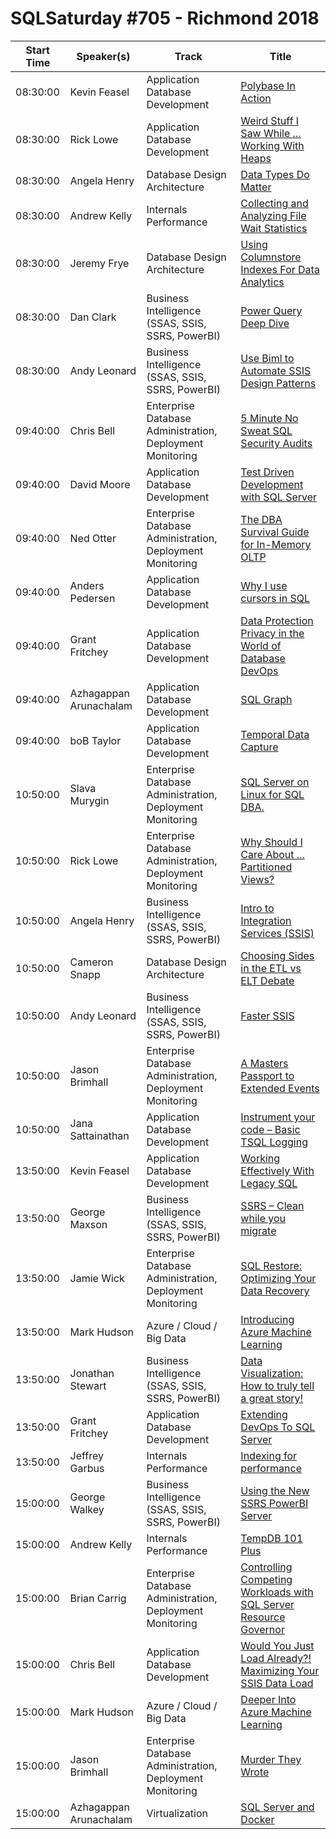 # SQLSaturday #705 - Richmond 2018
Start Time|Speaker(s)|Track|Title
---|---|---|---
08:30:00|Kevin Feasel|Application  Database Development|[Polybase In Action](70250.md)
08:30:00|Rick Lowe|Application  Database Development|[Weird Stuff I Saw While ... Working With Heaps](70785.md)
08:30:00|Angela Henry|Database Design  Architecture|[Data Types Do Matter](70897.md)
08:30:00|Andrew Kelly|Internals  Performance|[Collecting and Analyzing File  Wait Statistics](71835.md)
08:30:00|Jeremy Frye|Database Design  Architecture|[Using Columnstore Indexes For Data Analytics](71901.md)
08:30:00|Dan Clark|Business Intelligence (SSAS, SSIS, SSRS, PowerBI)|[Power Query Deep Dive](72120.md)
08:30:00|Andy Leonard|Business Intelligence (SSAS, SSIS, SSRS, PowerBI)|[Use Biml to Automate SSIS Design Patterns](77118.md)
09:40:00|Chris Bell|Enterprise Database Administration, Deployment  Monitoring|[5 Minute No Sweat SQL Security Audits](72277.md)
09:40:00|David Moore|Application  Database Development|[Test Driven Development with SQL Server](73072.md)
09:40:00|Ned Otter|Enterprise Database Administration, Deployment  Monitoring|[The DBA Survival Guide for In-Memory OLTP](73229.md)
09:40:00|Anders Pedersen|Application  Database Development|[Why I use cursors in SQL](73540.md)
09:40:00|Grant Fritchey|Application  Database Development|[Data Protection  Privacy in the World of Database DevOps](73549.md)
09:40:00|Azhagappan Arunachalam|Application  Database Development|[SQL Graph](73600.md)
09:40:00|boB Taylor|Application  Database Development|[Temporal Data Capture](77407.md)
10:50:00|Slava Murygin|Enterprise Database Administration, Deployment  Monitoring|[SQL Server on Linux for SQL DBA.](69923.md)
10:50:00|Rick Lowe|Enterprise Database Administration, Deployment  Monitoring|[Why Should I Care About ... Partitioned Views?](70786.md)
10:50:00|Angela Henry|Business Intelligence (SSAS, SSIS, SSRS, PowerBI)|[Intro to Integration Services (SSIS)](70898.md)
10:50:00|Cameron Snapp|Database Design  Architecture|[Choosing Sides in the ETL vs ELT Debate](72777.md)
10:50:00|Andy Leonard|Business Intelligence (SSAS, SSIS, SSRS, PowerBI)|[Faster SSIS](73565.md)
10:50:00|Jason Brimhall|Enterprise Database Administration, Deployment  Monitoring|[A Masters Passport to Extended Events](73567.md)
10:50:00|Jana Sattainathan|Application  Database Development|[Instrument your code – Basic TSQL Logging](73633.md)
13:50:00|Kevin Feasel|Application  Database Development|[Working Effectively With Legacy SQL](70251.md)
13:50:00|George Maxson|Business Intelligence (SSAS, SSIS, SSRS, PowerBI)|[SSRS – Clean while you migrate](71308.md)
13:50:00|Jamie Wick|Enterprise Database Administration, Deployment  Monitoring|[SQL Restore: Optimizing Your Data Recovery](71915.md)
13:50:00|Mark Hudson|Azure / Cloud / Big Data|[Introducing Azure Machine Learning](72761.md)
13:50:00|Jonathan Stewart|Business Intelligence (SSAS, SSIS, SSRS, PowerBI)|[Data Visualization: How to truly tell a great story!](73147.md)
13:50:00|Grant Fritchey|Application  Database Development|[Extending DevOps To SQL Server](73546.md)
13:50:00|Jeffrey Garbus|Internals  Performance|[Indexing for performance](74054.md)
15:00:00|George Walkey|Business Intelligence (SSAS, SSIS, SSRS, PowerBI)|[Using the New SSRS PowerBI Server](70438.md)
15:00:00|Andrew Kelly|Internals  Performance|[TempDB 101 Plus](71833.md)
15:00:00|Brian Carrig|Enterprise Database Administration, Deployment  Monitoring|[Controlling Competing Workloads with SQL Server Resource Governor](72197.md)
15:00:00|Chris Bell|Application  Database Development|[Would You Just Load Already?!  Maximizing Your SSIS Data Load](72278.md)
15:00:00|Mark Hudson|Azure / Cloud / Big Data|[Deeper Into Azure Machine Learning](72762.md)
15:00:00|Jason Brimhall|Enterprise Database Administration, Deployment  Monitoring|[Murder They Wrote](73576.md)
15:00:00|Azhagappan Arunachalam|Virtualization|[SQL Server and Docker](73604.md)
